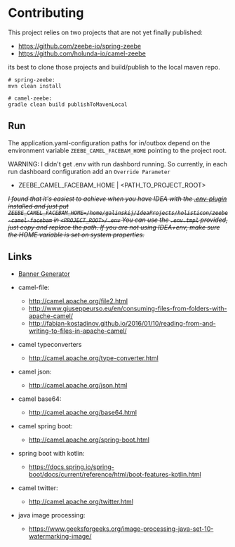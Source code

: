# Contributing


This project relies on two projects that are not yet finally published:

* https://github.com/zeebe-io/spring-zeebe
* https://github.com/holunda-io/camel-zeebe

its best to clone those projects and build/publish to the local maven repo.


    # spring-zeebe: 
    mvn clean install
    
    # camel-zeebe: 
    gradle clean build publishToMavenLocal

## Run

The application.yaml-configuration paths for in/outbox depend on the environment variable
`ZEEBE_CAMEL_FACEBAM_HOME` pointing to the project root.


WARNING: I didn't get .env with run dashbord running.
So currently, in each run dashboard configuration add an `Override Parameter`
* ZEEBE_CAMEL_FACEBAM_HOME | <PATH_TO_PROJECT_ROOT>

~~_I found that it's easiest to achieve when you have IDEA with the [.env-plugin](https://plugins.jetbrains.com/plugin/7861-env-file) 
 installed and just put `ZEEBE_CAMEL_FACEBAM_HOME=/home/galinskij/IdeaProjects/holisticon/zeebe-camel-facebam` in `<PROJECT_ROOT>/.env`
 You can use the `.env.tmpl` provided, just copy and replace the path_.
 _If you are not using IDEA+env, make sure the HOME variable is set on system properties._~~


## Links

* [Banner Generator](http://patorjk.com/software/taag/#p=display&f=Sub-Zero&t=%20FaceBam%0A%20%20thumb%0A%20%20%20nailer)

* camel-file: 
  * http://camel.apache.org/file2.html
  * http://www.giuseppeurso.eu/en/consuming-files-from-folders-with-apache-camel/
  * http://fabian-kostadinov.github.io/2016/01/10/reading-from-and-writing-to-files-in-apache-camel/
* camel typeconverters
  * http://camel.apache.org/type-converter.html
* camel json:
  * http://camel.apache.org/json.html
* camel base64: 
  * http://camel.apache.org/base64.html
* camel spring boot: 
  * http://camel.apache.org/spring-boot.html

* spring boot with kotlin: 
  * https://docs.spring.io/spring-boot/docs/current/reference/html/boot-features-kotlin.html
  
  
* camel twitter:
  * http://camel.apache.org/twitter.html


* java image processing:
  * https://www.geeksforgeeks.org/image-processing-java-set-10-watermarking-image/